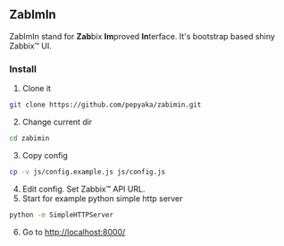 ## ZabImIn

ZabImIn stand for **Zab**bix **Im**proved **In**terface.
It's bootstrap based shiny Zabbix™ UI.

### Install
1. Clone it
```bash
git clone https://github.com/pepyaka/zabimin.git
```
2. Change current dir
```bash
cd zabimin
```
3. Copy config
```bash
cp -v js/config.example.js js/config.js
```
4. Edit config. Set Zabbix™ API URL.
5. Start for example python simple http server
```bash
python -m SimpleHTTPServer
```
6. Go to [http://localhost:8000/](http://localhost:8000/)


